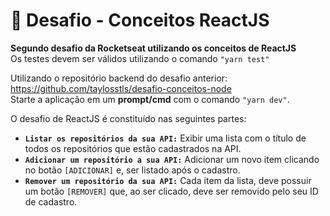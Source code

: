 # 🚀 Desafio - Conceitos ReactJS
**Segundo desafio da Rocketseat utilizando os conceitos de ReactJS**<br />
Os testes devem ser válidos utilizando o comando <code>"yarn test"</code>

Utilizando o repositório backend do desafio anterior: https://github.com/taylosstls/desafio-conceitos-node<br />
Starte a aplicação em um **prompt/cmd** com o comando <code>"yarn dev"</code>.

O desafio de ReactJS é constituído nas seguintes partes:
- <code>**Listar os repositórios da sua API:**</code> Exibir uma lista com o título de todos os repositórios que estão cadastrados na API.
- <code>**Adicionar um repositório a sua API:**</code> Adicionar um novo item clicando no botão <code>[ADICIONAR]</code> e, ser listado após o cadastro.
- <code>**Remover um repositório da sua API:**</code> Cada item da lista, deve possuir um botão <code>[REMOVER]</code> que, ao ser clicado, deve ser removido pelo seu ID de cadastro.
